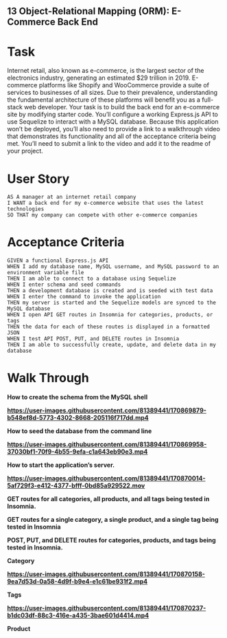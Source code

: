 ## 13 Object-Relational Mapping (ORM): E-Commerce Back End

# Task
Internet retail, also known as e-commerce, is the largest sector of the electronics industry, generating an estimated $29 trillion in 2019. E-commerce platforms like Shopify and WooCommerce provide a suite of services to businesses of all sizes. Due to their prevalence, understanding the fundamental architecture of these platforms will benefit you as a full-stack web developer.
Your task is to build the back end for an e-commerce site by modifying starter code. You’ll configure a working Express.js API to use Sequelize to interact with a MySQL database.
Because this application won’t be deployed, you’ll also need to provide a link to a walkthrough video that demonstrates its functionality and all of the acceptance criteria being met. You’ll need to submit a link to the video and add it to the readme of your project.

# User Story

```
AS A manager at an internet retail company
I WANT a back end for my e-commerce website that uses the latest technologies
SO THAT my company can compete with other e-commerce companies

```

# Acceptance Criteria
```
GIVEN a functional Express.js API
WHEN I add my database name, MySQL username, and MySQL password to an environment variable file
THEN I am able to connect to a database using Sequelize
WHEN I enter schema and seed commands
THEN a development database is created and is seeded with test data
WHEN I enter the command to invoke the application
THEN my server is started and the Sequelize models are synced to the MySQL database
WHEN I open API GET routes in Insomnia for categories, products, or tags
THEN the data for each of these routes is displayed in a formatted JSON
WHEN I test API POST, PUT, and DELETE routes in Insomnia
THEN I am able to successfully create, update, and delete data in my database

```

# Walk Through

<b> How to create the schema from the MySQL shell <b>

https://user-images.githubusercontent.com/81389441/170869879-b548ef8d-5773-4302-8668-205116f717dd.mp4


<b> How to seed the database from the command line <b>

https://user-images.githubusercontent.com/81389441/170869958-37030bf1-70f9-4b55-9efa-c1a643eb90e3.mp4


<b> How to start the application’s server. <b>
  
https://user-images.githubusercontent.com/81389441/170870014-5af729f3-e412-4377-bfff-0bd85a929522.mov



GET routes for all categories, all products, and all tags being tested in Insomnia.
  
GET routes for a single category, a single product, and a single tag being tested in Insomnia

POST, PUT, and DELETE routes for categories, products, and tags being tested in Insomnia.

<b> Category <b>

https://user-images.githubusercontent.com/81389441/170870158-9ea7d53d-0a58-4d9f-b9e4-e1c61be931f2.mp4


<b> Tags <b>
  
https://user-images.githubusercontent.com/81389441/170870237-b1dc03df-88c3-416e-a435-3bae601d4414.mp4



<b> Product <b>
